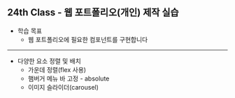 ## 24th Class - 웹 포트폴리오(개인) 제작 실습

* 학습 목표
  * 웹 포트폴리오에 필요한 컴포넌트를 구현합니다

<hr/>

* 다양한 요소 정렬 및 배치
  * 가운데 정렬(flex 사용)
  * 햄버거 메뉴 바 고정 - absolute
  * 이미지 슬라이더(carousel)
